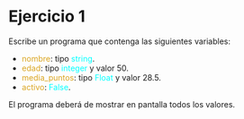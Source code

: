 # Ejercicio 1

Escribe un programa que contenga las siguientes variables:

* <span style="color:Goldenrod">nombre</span>: tipo <span style="color:Aqua">string</span>.
* <span style="color:Goldenrod">edad</span>: tipo <span style="color:Aqua">integer</span> y valor 50.
* <span style="color:Goldenrod">media_puntos</span>: tipo <span style="color:Aqua">Float</span> y valor 28.5.
* <span style="color:Goldenrod">activo</span>: <span style="color:Aqua">False</span>.

El programa deberá de mostrar en pantalla todos los valores.
